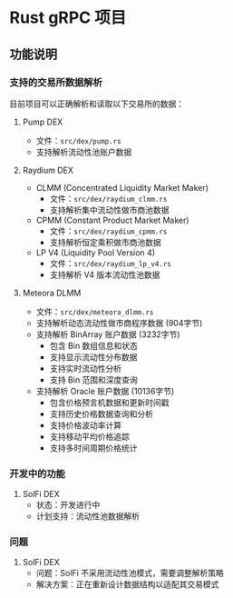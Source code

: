 # Rust gRPC 项目

## 功能说明

### 支持的交易所数据解析
目前项目可以正确解析和读取以下交易所的数据：

1. Pump DEX
   - 文件：`src/dex/pump.rs`
   - 支持解析流动性池账户数据

2. Raydium DEX
   - CLMM (Concentrated Liquidity Market Maker)
     - 文件：`src/dex/raydium_clmm.rs`
     - 支持解析集中流动性做市商池数据
   - CPMM (Constant Product Market Maker)
     - 文件：`src/dex/raydium_cpmm.rs`
     - 支持解析恒定乘积做市商池数据
   - LP V4 (Liquidity Pool Version 4)
     - 文件：`src/dex/raydium_lp_v4.rs`
     - 支持解析 V4 版本流动性池数据

3. Meteora DLMM
   - 文件：`src/dex/meteora_dlmm.rs`
   - 支持解析动态流动性做市商程序数据 (904字节)
   - 支持解析 BinArray 账户数据 (3232字节)
     - 包含 Bin 数组信息和状态
     - 支持显示流动性分布数据
     - 支持实时流动性分析
     - 支持 Bin 范围和深度查询
   - 支持解析 Oracle 账户数据 (10136字节)
     - 包含价格预言机数据和更新时间戳
     - 支持历史价格数据查询和分析
     - 支持价格波动率计算
     - 支持移动平均价格追踪
     - 支持多时间周期价格统计

### 开发中的功能

1. SolFi DEX
   - 状态：开发进行中
   - 计划支持：流动性池数据解析

### 问题

1. SolFi DEX
   - 问题：SolFi 不采用流动性池模式，需要调整解析策略
   - 解决方案：正在重新设计数据结构以适配其交易模式
